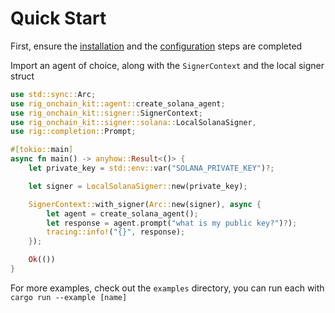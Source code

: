 # Quick Start

First, ensure the [installation](./installation.md) and the [configuration](./configuration.md) steps are completed

Import an agent of choice, along with the `SignerContext` and the local signer struct

```rust
use std::sync::Arc;
use rig_onchain_kit::agent::create_solana_agent;
use rig_onchain_kit::signer::SignerContext;
use rig_onchain_kit::signer::solana::LocalSolanaSigner,
use rig::completion::Prompt;

#[tokio::main]
async fn main() -> anyhow::Result<()> {
    let private_key = std::env::var("SOLANA_PRIVATE_KEY")?;

    let signer = LocalSolanaSigner::new(private_key);

    SignerContext::with_signer(Arc::new(signer), async {
        let agent = create_solana_agent();
        let response = agent.prompt("what is my public key?")?);
        tracing::info!("{}", response);
    });

    Ok(())
}
```

For more examples, check out the `examples` directory, you can run each with
`cargo run --example [name]`
